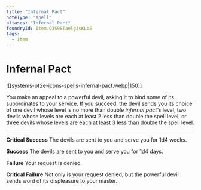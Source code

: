 ```yaml
---
title: "Infernal Pact"
noteType: "spell"
aliases: "Infernal Pact"
foundryId: Item.Q3S98TaelgJsKLbE
tags:
  - Item
---
```


# Infernal Pact
![[systems-pf2e-icons-spells-infernal-pact.webp|150]]

You make an appeal to a powerful devil, asking it to bind some of its subordinates to your service. If you succeed, the devil sends you its choice of one devil whose level is no more than double _infernal pact's_ level, two devils whose levels are each at least 2 less than double the spell level, or three devils whose levels are each at least 3 less than double the spell level.

* * *

**Critical Success** The devils are sent to you and serve you for 1d4 weeks.

**Success** The devils are sent to you and serve you for 1d4 days.

**Failure** Your request is denied.

**Critical Failure** Not only is your request denied, but the powerful devil sends word of its displeasure to your master.
